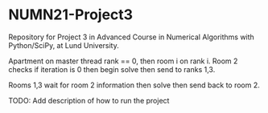# NUMN21-Project3
Repository for Project 3 in Advanced Course in Numerical Algorithms with Python/SciPy, at Lund University.

Apartment on master thread rank == 0, then room i on rank i.
Room 2 checks if iteration is 0 then begin solve then send to ranks 1,3.

Rooms 1,3 wait for room 2 information then solve then send back to room 2.

TODO: Add description of how to run the project
